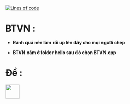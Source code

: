 [![Lines of code](https://img.shields.io/tokei/lines/github/ZenithGn/BTVN?color=79C1FF&style=flat)](https://github.com/ZenithGn/BTVN/blob/master/Hello/BTVN.cpp)
# BTVN :

 + **Rảnh quá nên làm rồi up lên đây cho mọi người chép**

 + **BTVN nằm ở folder hello sau đó chọn BTVN.cpp**
# Đề : 
 <p align="left">
  
 <a href="https://cdn.discordapp.com/attachments/889710088879767610/890550924995620874/Screenshot_2021-09-23_at_17-49-30_1_-_Bai-tap-C-11_Co-ban_pdf.png" target="_blank"> <img src="https://cdn.discordapp.com/attachments/889710088879767610/890552484316184586/D.png" width="45" height="45"/> </a> 

